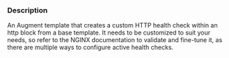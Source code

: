 ### Description

An Augment template that creates a custom HTTP health check within an http block from a base template. 
It needs to be customized to suit your needs, so refer to the NGINX documentation to validate and fine-tune it, as there are multiple ways to configure active health checks.